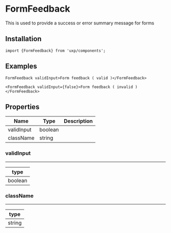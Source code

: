 # FormFeedback



This is used to provide a success or error summary message for forms



## Installation



```tsx
import {FormFeedback} from 'uxp/components';
```

## Examples



```tsx
FormFeedback validInput>Form feedback ( valid )</FormFeedback>
```



```tsx
<FormFeedback validInput={false}>Form feedback ( invalid )</FormFeedback>
```

## Properties

|Name|Type|Description|
|-|-|-|
|validInput|boolean||
|className|string||
### validInput



---





|type|
|-|
|boolean|
### className



---





|type|
|-|
|string|
